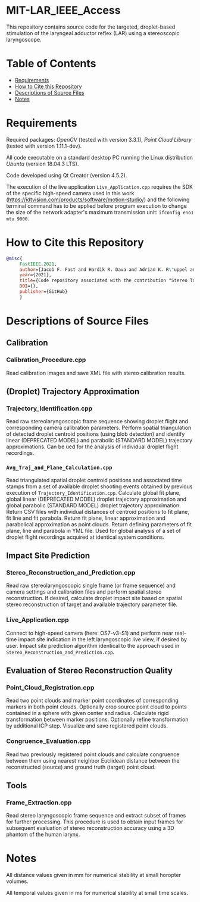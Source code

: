 # MIT-LAR_IEEE_Access
This repository contains source code for the targeted, droplet-based stimulation of the laryngeal adductor reflex (LAR) using a stereoscopic laryngoscope.

# Table of Contents
* [Requirements](#requirements)
* [How to Cite this Repository](#how-to-cite-this-repository)
* [Descriptions of Source Files](#descriptions-of-source-files)
* [Notes](#notes)

# Requirements

Required packages: *OpenCV* (tested with version 3.3.1), *Point Cloud Library* (tested with version 1.11.1-dev).

All code executable on a standard desktop PC running the Linux distribution *Ubuntu* (version 18.04.3 LTS).

Code developed using Qt Creator (version 4.5.2).

The execution of the live application `Live_Application.cpp` requires the SDK of the specific high-speed camera used in this work (https://idtvision.com/products/software/motion-studio/) and the following terminal command has to be applied before program execution to change the size of the network adapter's maximum transmission unit: `ifconfig eno1 mtu 9000`.

# How to Cite this Repository

```BibTeX
@misc{
     FastIEEE.2021, 
     author={Jacob F. Fast and Hardik R. Dava and Adrian K. R\"uppel and Dennis Kundrat and Maurice Krauth and Max-Heinrich Laves and Svenja Spindeldreier and L\"uder A. Kahrs and Martin Ptok}, 
     year={2021},
     title={Code repository associated with the contribution "Stereo laryngoscopic impact site prediction for targeted, droplet-based stimulation of the laryngeal adductor reflex for latency measurements"}, 
     DOI={},
     publisher={GitHub}
     }
```

# Descriptions of Source Files

## Calibration

### Calibration_Procedure.cpp

Read calibration images and save XML file with stereo calibration results.

## (Droplet) Trajectory Approximation

### Trajectory_Identification.cpp

Read raw stereolaryngoscopic frame sequence showing droplet flight and corresponding camera calibration parameters. Perform spatial triangulation of detected droplet centroid positions (using blob detection) and identify linear (DEPRECATED MODEL) and parabolic (STANDARD MODEL) trajectory approximations. Can be ued for the analysis of individual droplet flight recordings.

### `Avg_Traj_and_Plane_Calculation.cpp`

Read triangulated spatial droplet centroid positions and associated time stamps from a set of available droplet shooting events obtained by previous execution of `Trajectory_Identification.cpp`. Calculate global fit plane, global linear (DEPRECATED MODEL) droplet trajectory approximation and global parabolic (STANDARD MODEL) droplet trajectory approximation. Return CSV files with individual distances of centroid positions to fit plane, fit line and fit parabola. Return fit plane, linear approximation and parabolical approximation as point clouds. Return defining parameters of fit plane, line and parabola in YML file. Used for global analysis of a set of droplet flight recordings acquired at identical system conditions.

## Impact Site Prediction

### Stereo_Reconstruction_and_Prediction.cpp

Read raw stereolaryngoscopic single frame (or frame sequence) and camera settings and calibration files and perform spatial stereo reconstruction. If desired, calculate droplet impact site based on spatial stereo reconstruction of target and available trajectory parameter file.

### Live_Application.cpp

Connect to high-speed camera (here: OS7-v3-S1) and perform near real-time impact site indication in the left laryngoscopic live view, if desired by user. Impact site prediction algorithm identical to the approach used in `Stereo_Reconstruction_and_Prediction.cpp`.

## Evaluation of Stereo Reconstruction Quality

### Point_Cloud_Registration.cpp

Read two point clouds and marker point coordinates of corresponding markers in both point clouds. Optionally crop source point cloud to points contained in a sphere with given center and radius. Calculate rigid transformation between marker positions. Optionally refine transformation by additional ICP step. Visualize and save registered point clouds.

### Congruence_Evaluation.cpp

Read two previously registered point clouds and calculate congruence between them using nearest neighbor Euclidean distance between the reconstructed (source) and ground truth (target) point cloud.

## Tools

### Frame_Extraction.cpp

Read stereo laryngoscopic frame sequence and extract subset of frames for further processing. This procedure is used to obtain input frames for subsequent evaluation of stereo reconstruction accuracy using a 3D phantom of the human larynx.

# Notes

All distance values given in mm for numerical stability at small horopter volumes.

All temporal values given in ms for numerical stability at small time scales.
